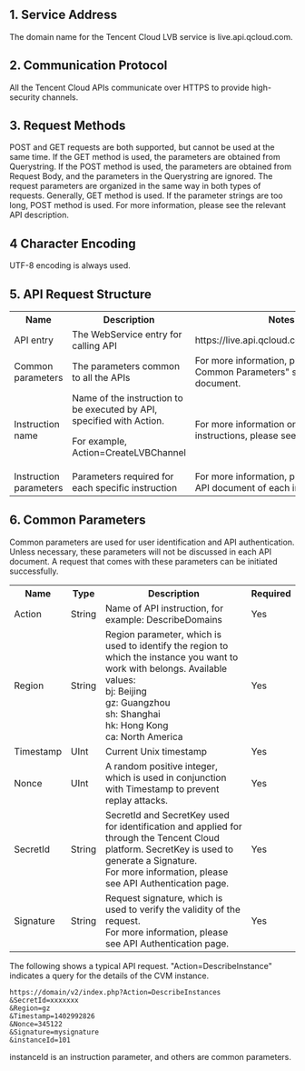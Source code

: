 ## 1. Service Address

The domain name for the Tencent Cloud LVB service is live.api.qcloud.com.

## 2. Communication Protocol
All the Tencent Cloud APIs communicate over HTTPS to provide high-security channels.

## 3. Request Methods
POST and GET requests are both supported, but cannot be used at the same time. If the GET method is used, the parameters are obtained from Querystring. If the POST method is used, the parameters are obtained from Request Body, and the parameters in the Querystring are ignored. The request parameters are organized in the same way in both types of requests. Generally, GET method is used. If the parameter strings are too long, POST method is used. For more information, please see the relevant API description.

## 4 Character Encoding
UTF-8 encoding is always used.


## 5. API Request Structure
<table class="t">
<tbody><tr>
<th> <b>Name</b>
</th><th> <b>Description</b>
</th><th> <b>Notes</b>
</th></tr>
<tr>
<td> API entry
</td><td>The WebService entry for calling API
</td><td> https://live.api.qcloud.com/v2/index.php<br> 
</td></tr>
<tr>
<td> Common parameters
</td><td>The parameters common to all the APIs
</td><td>For more information, please see "6. Common Parameters" section in this document.
</td></tr>
<tr>
<td>Instruction name
</td><td>Name of the instruction to be executed by API, specified with Action.<br>
<p>For example, Action=CreateLVBChannel
</p>
</td><td>For more information on complete instructions, please see <a href="https://intl.cloud.tencent.com/document/product/267/5664" title="API Overview">API Overview</a>
</td></tr>
<tr>
<td>Instruction parameters
</td><td>Parameters required for each specific instruction
</td><td>For more information, please see the API document of each instruction.
</td></tr></tbody></table>

## 6. Common Parameters
Common parameters are used for user identification and API authentication. Unless necessary, these parameters will not be discussed in each API document. A request that comes with these parameters can be initiated successfully.

<table class="t">
<tbody><tr>
<th> <b>Name</b>
</th><th> <b>Type</b>
</th><th> <b>Description</b>
</th><th width="50"> <b>Required</b>
</th></tr>
<tr>
<td> Action
</td><td> String
</td><td> Name of API instruction, for example: DescribeDomains
</td><td> Yes
</td></tr>
<tr>
<td> Region
</td><td> String
</td><td> Region parameter, which is used to identify the region to which the instance you want to work with belongs. Available values: <br>bj: Beijing<br>gz: Guangzhou<br>sh: Shanghai<br>hk: Hong Kong<br>ca: North America<br>

</td><td> Yes
</td></tr>
<tr>
<td> Timestamp
</td><td> UInt
</td><td> Current Unix timestamp
</td><td> Yes
</td></tr>
<tr>
<td> Nonce
</td><td> UInt
</td><td> A random positive integer, which is used in conjunction with Timestamp to prevent replay attacks.
</td><td> Yes
</td></tr>
<tr>
<td> SecretId
</td><td> String
</td><td> SecretId and SecretKey used for identification and applied for through the Tencent Cloud platform. SecretKey is used to generate a Signature. <br>For more information, please see API Authentication page.
</td><td> Yes
</td></tr>
<tr>
<td> Signature
</td><td> String
</td><td>Request signature, which is used to verify the validity of the request. <br>For more information, please see API Authentication page.
</td><td> Yes
</td></tr></tbody></table>

The following shows a typical API request. "Action=DescribeInstance" indicates a query for the details of the CVM instance.

```
https://domain/v2/index.php?Action=DescribeInstances
&SecretId=xxxxxxx
&Region=gz
&Timestamp=1402992826
&Nonce=345122
&Signature=mysignature
&instanceId=101
```
instanceId is an instruction parameter, and others are common parameters.

